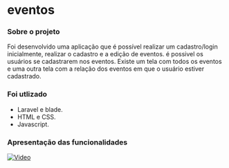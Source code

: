 # eventos 

### Sobre o projeto

Foi desenvolvido uma aplicação que é possível realizar um cadastro/login inicialmente, realizar o cadastro e a edição de eventos.
é possivel os usuários se cadastrarem nos eventos.
Existe um tela com todos os eventos e uma outra tela com a relação dos eventos em que o usuário estiver cadastrado.

### Foi utlizado

- Laravel e blade.
- HTML e CSS.
- Javascript.

### Apresentação das funcionalidades

[![Video](https://github.com/kaique-oliveira/imagens/blob/da0873e40aeaf504a89d7825209e66e0b6000646/Captura%20de%20Tela%202023-09-14%20a%CC%80s%2020.42.03.png)](https://youtu.be/1e5wuYjMiTU)

